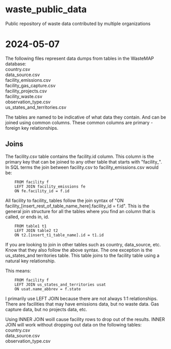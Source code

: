 # waste_public_data
Public repository of waste data contributed by multiple organizations

# 2024-05-07
The following files represent data dumps from tables in the WasteMAP database:<br>
country.csv<br>
data_source.csv<br>
facility_emissions.csv<br>
facility_gas_capture.csv<br>
facility_projects.csv<br>
facility_waste.csv<br>
observation_type.csv<br>
us_states_and_territories.csv<br>

The tables are named to be indicative of what data they contain.  And can be joined using common columns.  These common columns are primary - foreign key relationships.

## Joins
The facility.csv table contains the facility.id column.  This column is the primary key that can be joined to any other table that starts with "facility_".
In SQL terms the join between facility.csv to facility_emissions.csv would be:

        FROM facility f
        LEFT JOIN facility_emissions fe
        ON fe.facility_id = f.id

All facility to facility_ tables follow the join syntax of "ON facility_[insert_rest_of_table_name_here].facility_id = f.id".
This is the general join structure for all the tables where you find an column that is called, or ends in, id.

        FROM table1 t1
        LEFT JOIN table2 t2
        ON t2.[insert_t1_table_name].id = t1.id

If you are looking to join in other tables such as country, data_source, etc.  Know that they also follow the above syntax.
The one exception is the us_states_and territories table.  This table joins to the facility table using a natural key relationship.

This means:

        FROM facility f
        LEFT JOIN us_states_and_territories usat
        ON usat.name_abbrev = f.state

I primarily use LEFT JOIN because there are not always 1:1 relationships.  There are facilities that may have emissions data, but no waste data.  Gas capture data, but no projects data, etc.

Using INNER JOIN woill cause facility rows to drop out of the results.  INNER JOIN will work without dropping out data on the following tables:<br>
country.csv<br>
data_source.csv<br>
observation_type.csv<br>